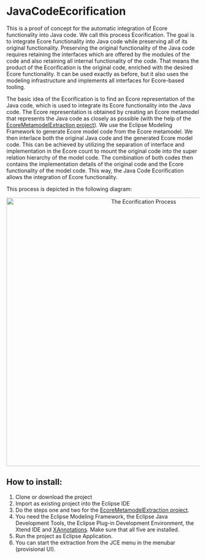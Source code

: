 # JavaCodeEcorification
This is a proof of concept for the automatic integration of Ecore functionality into Java code. We call this process Ecorification. The goal is to integrate Ecore functionality into Java code while preserving all of its original functionality. Preserving the original functionality of the Java code requires retaining the interfaces which are offered by the modules of the code and also retaining all internal functionality of the code. That means the product of the Ecorification is the original code, enriched with the desired Ecore functionality. It can be used exactly as before, but it also uses the modeling infrastructure and implements all interfaces for Ecore-based tooling.

The basic idea of the Ecorification is to find an Ecore representation of the Java code, which is used to integrate its Ecore functionality into the Java code. The Ecore representation is obtained by creating an Ecore metamodel that represents the Java code as closely as possible (with the help of the [EcoreMetamodelExtraction project](https://github.com/tsaglam/EcoreMetamodelExtraction)). We use the Eclipse Modeling Framework to generate Ecore model code from the Ecore metamodel. We then interlace both the original Java code and the generated Ecore model code. This can be achieved by utilizing the separation of interface and implementation in the Ecore count to mount the original code into the super relation hierarchy of the model code. The combination of both codes then contains the implementation details of the original code and the Ecore functionality of the model code. This way, the Java Code Ecorification allows the integration of Ecore functionality.

This process is depicted in the following diagram:
<p align="center"> 
<img alt="The Ecorification Process" src="https://www.lucidchart.com/publicSegments/view/19c5bae0-9aed-4e40-b805-dba516a92472/image.png" width="700">
</p>

## How to install:
1. Clone or download the project
2. Import as existing project into the Eclipse IDE
3. Do the steps one and two for the [EcoreMetamodelExtraction project](https://github.com/tsaglam/EcoreMetamodelExtraction).
4. You need the Eclipse Modeling Framework, the Eclipse Java Development Tools, the Eclipse Plug-in Development Environment, the Xtend IDE and [XAnnotations](https://github.com/kit-sdq/XAnnotations). Make sure that all five are installed.
5. Run the project as Eclipse Application.
6. You can start the extraction from the JCE menu in the menubar (provisional UI).
